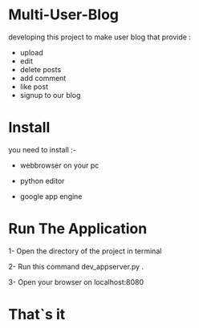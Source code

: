 # Multi-User-Blog

developing this project to make user blog that provide :
* upload 
* edit 
* delete posts 
* add comment 
* like post 
* signup to our blog

# Install 

you need to install :-

* webbrowser on your pc

* python editor 

* google app engine

# Run The Application 

1- Open the directory of the project in terminal

2- Run this command dev_appserver.py .

3- Open your browser on localhost:8080 

# That`s it
